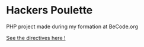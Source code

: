 # Hackers Poulette
PHP project made during my formation at BeCode.org

[See the directives here !](https://github.com/becodeorg/Turing-promo-4/tree/master/projects/1-Formulaire)

